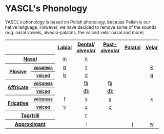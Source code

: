 # YASCL's Phonology

YASCL's phonology is based on Polish phonology, because Polish is our native language. However, we have decided to remove some of the sounds (e.g. nasal vowels, alveolo-palatals, the voiced velar nasal and more)

<table class="wikitable" style="text-align: center;">
    <tbody>
        <tr>
            <th rowspan="2" colspan="2"></th>
            <th rowspan="2"><a href="https://en.wikipedia.org/wiki/Labial_consonant" title="Labial consonant">Labial</a></th>
            <th rowspan="2"><a href="https://en.wikipedia.org/wiki/Dental_consonant" title="Dental consonant">Dental</a>/<br><a href="https://en.wikipedia.org/wiki/Alveolar_consonant" title="Alveolar consonant">alveolar</a></th>
            <th rowspan="2"><a href="https://en.wikipedia.org/wiki/Postalveolar_consonant" title="Postalveolar consonant">Post-<br>alveolar</a></th>
            <th rowspan="2"><a href="https://en.wikipedia.org/wiki/Palatal_consonant" title="Palatal consonant">Palatal</a></th>
            <th rowspan="2"><a href="https://en.wikipedia.org/wiki/Velar_consonant" title="Velar consonant">Velar</a></th>
        </tr>
        <tr>
        </tr>
        <tr>
            <th colspan="2"><a href="https://en.wikipedia.org/wiki/Nasal_consonant" title="Nasal consonant">Nasal</a></th>
            <td><span class="IPA"><a href="https://en.wikipedia.org/wiki/Voiced_bilabial_nasal" title="Voiced bilabial nasal">m</a></span></td>
            <td><span class="IPA"><a href="https://en.wikipedia.org/wiki/Voiced_dental_nasal" class="mw-redirect" title="Voiced dental nasal">n</a></span></td>
            <td></td>
            <td><span class="IPA"><a href="https://en.wikipedia.org/wiki/Voiced_palatal_nasal" title="Voiced palatal nasal"></a></span></td>
            <td><span class="IPA"><a href="https://en.wikipedia.org/wiki/Voiced_velar_nasal" title="Voiced velar nasal"></a></span></td>
        </tr>
        <tr>
            <th rowspan="2"><a href="https://en.wikipedia.org/wiki/Plosive" title="Plosive">Plosive</a></th>
            <th><span style="font-size:85%;"><a href="https://en.wikipedia.org/wiki/Voicelessness" title="Voicelessness">voiceless</a></span></th>
            <td><span class="IPA"><a href="https://en.wikipedia.org/wiki/Voiceless_bilabial_plosive" title="Voiceless bilabial plosive">p</a></span></td>
            <td><span class="IPA"><a href="https://en.wikipedia.org/wiki/Voiceless_dental_plosive" class="mw-redirect" title="Voiceless dental plosive">t</a></span></td>
            <td></td>
            <td></td>
            <td><span class="IPA"><a href="https://en.wikipedia.org/wiki/Voiceless_velar_plosive" title="Voiceless velar plosive">k</a></span></td>
        </tr>
        <tr>
            <th><span style="font-size:85%;"><a href="https://en.wikipedia.org/wiki/Voice_(phonetics)" title="Voice (phonetics)">voiced</a></span></th>
            <td><span class="IPA"><a href="https://en.wikipedia.org/wiki/Voiced_bilabial_plosive" title="Voiced bilabial plosive">b</a></span></td>
            <td><span class="IPA"><a href="https://en.wikipedia.org/wiki/Voiced_dental_plosive" class="mw-redirect" title="Voiced dental plosive">d</a></span></td>
            <td></td>
            <td></td>
            <td><span class="IPA"><a href="https://en.wikipedia.org/wiki/Voiced_velar_plosive" title="Voiced velar plosive">ɡ</a></span></td>
        </tr>
        <tr>
            <th rowspan="2"><a href="https://en.wikipedia.org/wiki/Affricate_consonant" class="mw-redirect" title="Affricate consonant">Affricate</a></th>
            <th><span style="font-size:85%;"><a href="https://en.wikipedia.org/wiki/Voicelessness" title="Voicelessness">voiceless</a></span></th>
            <td></td>
            <td><span class="IPA"><a href="https://en.wikipedia.org/wiki/Voiceless_alveolar_affricate" title="Voiceless alveolar affricate">t͡s</a></span></td>
            <td><span class="IPA"><a href="https://en.wikipedia.org/wiki/Voiceless_retroflex_affricate" title="Voiceless retroflex affricate">t͡ʂ</a></span></td>
            <td><span class="IPA"><a href="https://en.wikipedia.org/wiki/Voiceless_alveolo-palatal_affricate" title="Voiceless alveolo-palatal affricate"></a></span></td>
            <td></td>
        </tr>
        <tr>
            <th><span style="font-size:85%;"><a href="https://en.wikipedia.org/wiki/Voice_(phonetics)" title="Voice (phonetics)">voiced</a></span></th>
            <td></td>
            <td><span class="IPA"><a href="https://en.wikipedia.org/wiki/Voiced_alveolar_affricate" title="Voiced alveolar affricate">d͡z</a></span></td>
            <td><span class="IPA"><a href="https://en.wikipedia.org/wiki/Voiced_retroflex_affricate" title="Voiced retroflex affricate">d͡ʐ</a></span></td>
            <td><span class="IPA"><a href="https://en.wikipedia.org/wiki/Voiced_alveolo-palatal_affricate" title="Voiced alveolo-palatal affricate"></a></span></td>
            <td></td>
        </tr>
        <tr>
            <th rowspan="2"><a href="https://en.wikipedia.org/wiki/Fricative_consonant" class="mw-redirect" title="Fricative consonant">Fricative</a></th>
            <th><span style="font-size:85%;"><a href="https://en.wikipedia.org/wiki/Voicelessness" title="Voicelessness">voiceless</a></span></th>
            <td><span class="IPA"><a href="https://en.wikipedia.org/wiki/Voiceless_labiodental_fricative" title="Voiceless labiodental fricative">f</a></span></td>
            <td><span class="IPA"><a href="https://en.wikipedia.org/wiki/Voiceless_dental_sibilant_fricative" class="mw-redirect" title="Voiceless dental sibilant fricative">s</a></span></td>
            <td><span class="IPA"><a href="https://en.wikipedia.org/wiki/Voiceless_retroflex_fricative" title="Voiceless retroflex fricative">ʂ</a></span></td>
            <td><span class="IPA"><a href="https://en.wikipedia.org/wiki/Voiceless_alveolo-palatal_fricative" title="Voiceless alveolo-palatal fricative"></a></span></td>
            <td><span class="IPA"><a href="https://en.wikipedia.org/wiki/Voiceless_velar_fricative" title="Voiceless velar fricative">x</a></span></td>
        </tr>
        <tr>
            <th><span style="font-size:85%;"><a href="https://en.wikipedia.org/wiki/Voice_(phonetics)" title="Voice (phonetics)">voiced</a></span></th>
            <td><span class="IPA"><a href="https://en.wikipedia.org/wiki/Voiced_labiodental_fricative" title="Voiced labiodental fricative">v</a></span></td>
            <td><span class="IPA"><a href="https://en.wikipedia.org/wiki/Voiced_dental_sibilant_fricative" class="mw-redirect" title="Voiced dental sibilant fricative">z</a></span></td>
            <td><span class="IPA"><a href="https://en.wikipedia.org/wiki/Voiced_retroflex_fricative" title="Voiced retroflex fricative">ʐ</a></span></td>
            <td><span class="IPA"><a href="https://en.wikipedia.org/wiki/Voiced_alveolo-palatal_fricative" title="Voiced alveolo-palatal fricative"></a></span></td>
            <td></td>
        </tr>
        <tr>
            <th colspan="2"><a href="https://en.wikipedia.org/wiki/Tap_and_flap_consonants" title="Tap and flap consonants">Tap</a>/<a href="https://en.wikipedia.org/wiki/Trill_consonant" title="Trill consonant">trill</a></th>
            <td></td>
            <td><span class="IPA"><a href="https://en.wikipedia.org/wiki/Voiced_alveolar_trill" class="mw-redirect" title="Voiced alveolar trill">r</a></td>
            <td></td>
            <td></td>
            <td></td>
        </tr>
        <tr>
            <th colspan="2"><a href="https://en.wikipedia.org/wiki/Approximant_consonant" class="mw-redirect" title="Approximant consonant">Approximant</a></th>
            <td></td>
            <td><span class="IPA"><a href="https://en.wikipedia.org/wiki/Voiced_alveolar_lateral_approximant" class="mw-redirect" title="Voiced alveolar lateral approximant">l</a></span></td>
            <td></td>
            <td><span class="IPA"><a href="https://en.wikipedia.org/wiki/Voiced_palatal_approximant" title="Voiced palatal approximant">j</a></span></td>
            <td><span class="IPA"><a href="https://en.wikipedia.org/wiki/Voiced_labial%E2%80%93velar_approximant" title="Voiced labial–velar approximant">w</a></span></td>
        </tr>
    </tbody>
</table>
